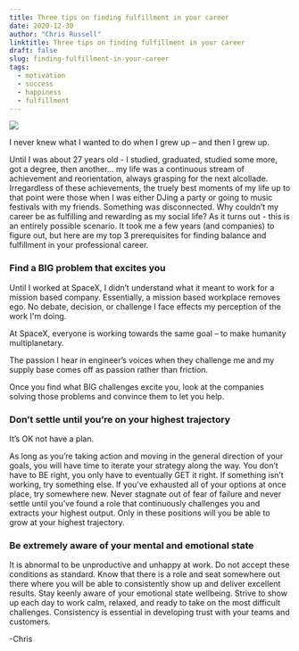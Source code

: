 ```yaml
---
title: Three tips on finding fulfillment in your career
date: 2020-12-30
author: "Chris Russell"
linktitle: Three tips on finding fulfillment in your career
draft: false
slug: finding-fulfillment-in-your-career
tags:
  - motivation
  - success
  - happiness
  - fulfillment
---
```

![](/img/saulo-mohana-wNz7_5EvUWU-unsplash.jpg)

I never knew what I wanted to do when I grew up – and then I grew up.

Until I was about 27 years old - I studied, graduated, studied some more, got a degree, then another… my life was a continuous stream of achievement and reorientation, always grasping for the next alcollade. Irregardless of these achievements, the truely best moments of my life up to that point were those when I was either DJing a party or going to music festivals with my friends. Something was disconnected. Why couldn’t my career be as fulfilling and rewarding as my social life? As it turns out - this is an entirely possible scenario. It took me a few years (and companies) to figure out, but here are my top 3 prerequisites for finding balance and fulfillment in your professional career. 

### **Find a BIG problem that excites you**  

Until I worked at SpaceX, I didn’t understand what it meant to work for a mission based company. Essentially, a mission based workplace removes ego. No debate, decision, or challenge I face effects my perception of the work I'm doing.

At SpaceX, everyone is working towards the same goal – to make humanity multiplanetary. 

The passion I hear in engineer’s voices when they challenge me and my supply base comes off as passion rather than friction. 

Once you find what BIG challenges excite you, look at the companies solving those problems and convince them to let you help. 

### **Don’t settle until you’re on your highest trajectory**

It’s OK not have a plan. 

As long as you’re taking action and moving in the general direction of your goals, you will have time to iterate your strategy along the way. You don’t have to BE right, you only have to eventually GET it right. If something isn’t working, try something else. If you’ve exhausted all of your options at once place, try somewhere new. Never stagnate out of fear of failure and never settle until you’ve found a role that continuously challenges you and extracts your highest output. Only in these positions will you be able to grow at your highest trajectory.

### **Be extremely aware of your mental and emotional state**

It is abnormal to be unproductive and unhappy at work. Do not accept these conditions as standard. Know that there is a role and seat somewhere out there where you will be able to consistently show up and deliver excellent results. Stay keenly aware of your emotional state wellbeing. Strive to show up each day to work calm, relaxed, and ready to take on the most difficult challenges. Consistency is essential in developing trust with your teams and customers. 

-Chris
